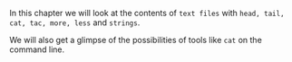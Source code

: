 In this chapter we will look at the contents of `text files` with
`head, tail, cat, tac, more, less` and `strings`.

We will also get a glimpse of the possibilities of tools like `cat` on
the command line.


